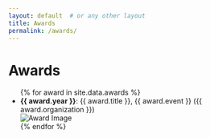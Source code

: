 ```yaml
---
layout: default  # or any other layout
title: Awards
permalink: /awards/
---
```


<h1>Awards</h1>
<ul>
{% for award in site.data.awards %}
  <li>
    <strong>{{ award.year }}</strong>: {{ award.title }}, {{ award.event }} ({{ award.organization }})
    <br>
    <img src="{{ site.baseurl }}/images/{{ award.url }}" alt="Award Image">
  </li>
{% endfor %}
</ul>

